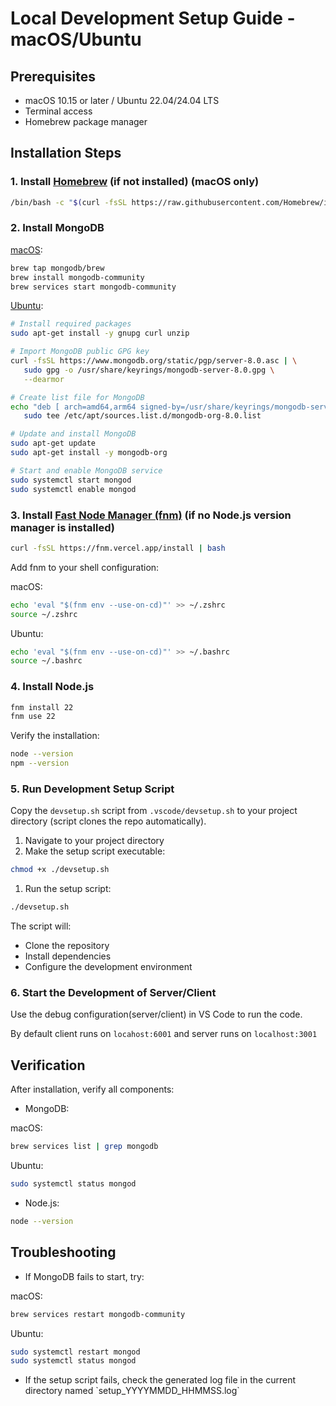 # Local Development Setup Guide - macOS/Ubuntu

## Prerequisites
- macOS 10.15 or later / Ubuntu 22.04/24.04 LTS
- Terminal access
- Homebrew package manager

## Installation Steps

### 1. Install [Homebrew](https://brew.sh/) (if not installed) (macOS only)
```bash
/bin/bash -c "$(curl -fsSL https://raw.githubusercontent.com/Homebrew/install/HEAD/install.sh)"
```

### 2. Install MongoDB

[macOS](https://www.mongodb.com/docs/manual/tutorial/install-mongodb-on-os-x/):

```bash
brew tap mongodb/brew
brew install mongodb-community
brew services start mongodb-community
```

[Ubuntu](https://www.mongodb.com/docs/manual/tutorial/install-mongodb-on-ubuntu/):

```bash
# Install required packages
sudo apt-get install -y gnupg curl unzip

# Import MongoDB public GPG key
curl -fsSL https://www.mongodb.org/static/pgp/server-8.0.asc | \
   sudo gpg -o /usr/share/keyrings/mongodb-server-8.0.gpg \
   --dearmor

# Create list file for MongoDB
echo "deb [ arch=amd64,arm64 signed-by=/usr/share/keyrings/mongodb-server-8.0.gpg ] https://repo.mongodb.org/apt/ubuntu noble/mongodb-org/8.0 multiverse" | \
   sudo tee /etc/apt/sources.list.d/mongodb-org-8.0.list

# Update and install MongoDB
sudo apt-get update
sudo apt-get install -y mongodb-org

# Start and enable MongoDB service
sudo systemctl start mongod
sudo systemctl enable mongod
```

### 3. Install [Fast Node Manager (fnm)](https://github.com/Schniz/fnm)  (if no Node.js version manager is installed)
```bash
curl -fsSL https://fnm.vercel.app/install | bash
```

Add fnm to your shell configuration:

macOS:

```bash
echo 'eval "$(fnm env --use-on-cd)"' >> ~/.zshrc
source ~/.zshrc
```
Ubuntu:

```bash
echo 'eval "$(fnm env --use-on-cd)"' >> ~/.bashrc
source ~/.bashrc
```

### 4. Install Node.js
```bash
fnm install 22
fnm use 22
```

Verify the installation:
```bash
node --version
npm --version
```

### 5. Run Development Setup Script

Copy the `devsetup.sh` script from `.vscode/devsetup.sh` to your project directory (script clones the repo automatically).
1. Navigate to your project directory
2. Make the setup script executable:
```bash
chmod +x ./devsetup.sh
```

1. Run the setup script:
```bash
./devsetup.sh
```

The script will:
- Clone the repository
- Install dependencies
- Configure the development environment

### 6. Start the Development of Server/Client

Use the debug configuration(server/client) in VS Code to run the code.

By default client runs on `locahost:6001` and server runs on `localhost:3001`


## Verification
After installation, verify all components:

- MongoDB:

macOS:

```bash
brew services list | grep mongodb
```

Ubuntu:

```bash
sudo systemctl status mongod
```

- Node.js:
```bash
node --version
```

## Troubleshooting
- If MongoDB fails to start, try:

macOS:

```bash
brew services restart mongodb-community
```

Ubuntu:

```bash
sudo systemctl restart mongod
sudo systemctl status mongod
```

- If the setup script fails, check the generated log file in the current directory named \`setup_YYYYMMDD_HHMMSS.log\` 